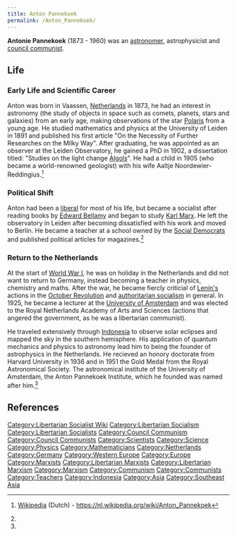 ```yaml
---
title: Anton Pannekoek
permalink: /Anton_Pannekoek/
---
```


**Antonie Pannekoek** (1873 - 1960) was an
[astronomer](Science "wikilink"), astrophysicist and [council
communist](Council_Communism "wikilink").

## Life

### Early Life and Scientific Career

Anton was born in Vaassen, [Netherlands](Netherlands "wikilink") in
1873, he had an interest in astronomy (the study of objects in space
such as comets, planets, stars and galaxies) from an early age, making
observations of the star
[Polaris](https://en.wikipedia.org/wiki/Polaris) from a young age. He
studied mathematics and physics at the University of Leiden in 1891 and
published his first article "On the Necessity of Further Researches on
the Milky Way". After graduating, he was appointed as an observer at the
Leiden Observatory, he gained a PhD in 1902, a dissertation titled:
"Studies on the light change
[Algols](https://en.wikipedia.org/wiki/Algol)". He had a child in 1905
(who became a world-renowned geologist) with his wife Aaltje
Noordewier-Reddingius.[^1]

### Political Shift

Anton had been a [liberal](Liberalism "wikilink") for most of his life,
but became a socialist after reading books by [Edward
Bellamy](Edward_Bellamy "wikilink") and began to study [Karl
Marx](Karl_Marx "wikilink"). He left the observatory in Leiden after
becoming dissatisfied with his work and moved to Berlin. He became a
teacher at a school owned by the [Social
Democrats](Social_Democrats_(Germany) "wikilink") and published
political articles for magazines.[^2]

### Return to the Netherlands

At the start of [World War I](World_War_I "wikilink"), he was on holiday
in the Netherlands and did not want to return to Germany, instead
becoming a teacher in physics, chemistry and maths. After the war, he
became fiercly criticial of [Lenin's](Vladimir_Lenin "wikilink") actions
in the [October Revolution](October_Revolution "wikilink") and
[authoritarian socialism](Authoritarian_Socialism "wikilink") in
general. In 1925, he became a lecturer at the [University of
Amsterdam](University "wikilink") and was elected to the Royal
Netherlands Academy of Arts and Sciences (actions that angered the
government, as he was a libertarian communist).

He traveled extensively through [Indonesia](Indonesia "wikilink") to
observe solar eclipses and mapped the sky in the southern hemisphere.
His application of quantum mechanics and physics to astronomy lead him
to being the founder of astrophysics in the Netherlands. He recieved an
honory doctorate from Harvard University in 1936 and in 1951 the Gold
Medal from the Royal Astronomical Society. The astronomical institute of
the University of Amsterdam, the Anton Pannekoek Institute, which he
founded was named after him.[^3]

## References

<references />

[Category:Libertarian Socialist
Wiki](Category:Libertarian_Socialist_Wiki "wikilink")
[Category:Libertarian
Socialism](Category:Libertarian_Socialism "wikilink")
[Category:Libertarian
Socialists](Category:Libertarian_Socialists "wikilink")
[Category:Council Communism](Category:Council_Communism "wikilink")
[Category:Council Communists](Category:Council_Communists "wikilink")
[Category:Scientists](Category:Scientists "wikilink")
[Category:Science](Category:Science "wikilink")
[Category:Physics](Category:Physics "wikilink")
[Category:Mathematicians](Category:Mathematicians "wikilink")
[Category:Netherlands](Category:Netherlands "wikilink")
[Category:Germany](Category:Germany "wikilink") [Category:Western
Europe](Category:Western_Europe "wikilink")
[Category:Europe](Category:Europe "wikilink")
[Category:Marxists](Category:Marxists "wikilink") [Category:Libertarian
Marxists](Category:Libertarian_Marxists "wikilink")
[Category:Libertarian Marxism](Category:Libertarian_Marxism "wikilink")
[Category:Marxism](Category:Marxism "wikilink")
[Category:Communism](Category:Communism "wikilink")
[Category:Communists](Category:Communists "wikilink")
[Category:Teachers](Category:Teachers "wikilink")
[Category:Indonesia](Category:Indonesia "wikilink")
[Category:Asia](Category:Asia "wikilink") [Category:Southeast
Asia](Category:Southeast_Asia "wikilink")

[^1]: [Wikipedia](Wikipedia "wikilink") (Dutch) -
    <https://nl.wikipedia.org/wiki/Anton_Pannekoek>

[^2]:

[^3]: